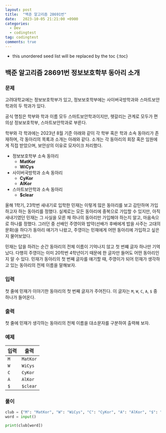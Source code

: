 ```yaml
---
layout: post
title:  "백준 알고리즘 28691번"
date:   2023-10-05 21:21:00 +0900
categories:
  - Dev
  - codingtest
tag: codingtest
comments: true
---
```


* this unordered seed list will be replaced by the toc
{:toc}

## 백준 알고리즘 28691번 정보보호학부 동아리 소개

### 문제

고려대학교에는 정보보호학부가 있고, 정보보호학부에는 사이버국방학과와 스마트보안학과의 두 학과가 있다.

공식 명칭은 학부와 학과 이름 모두 스마트보안학과이지만, 헷갈리는 관계로 모두가 편의상 정보보호학부, 스마트보안학과로 부른다.

학부와 각 학과에는 2023년 8월 기준 아래와 같이 각 학부 혹은 학과 소속 동아리가 존재하며, 각 동아리의 목록과 소개는 아래와 같다. 소개는 각 동아리의 회장 혹은 임원에게 직접 받았으며, 보안상의 이유로 모자이크 처리했다.

- 정보보호학부 소속 동아리
  - **MatKor**
  - **WiCys**
- 사이버국방학과 소속 동아리
  - **CyKor**
  - **AlKor**
- 스마트보안학과 소속 동아리
  - **$clear**

올해 1학기, 23학번 새내기로 입학한 민재는 이렇게 많은 동아리를 보고 감탄하며 가입하고자 하는 동아리를 정했다. 실제로는 모든 동아리에 중복으로 가입할 수 있지만, 아직 새내기였던 민재는 그 사실을 모른 채 하나의 동아리만 가입해야 하는지 알고, 마음속으로 하나를 정했다. 그러던 중 선배인 주영이와 밥약(선배가 후배에게 밥을 사주는 고대의 문화)을 하다가 동아리 얘기가 나왔고, 주영이는 민재에게 어떤 동아리에 가입하고 싶은지 물어보았다.

민재는 답을 하려는 순간 동아리의 전체 이름이 기억나지 않고 첫 번쨰 글자 하나만 기억났다. 다행히 주영이는 이미 20학번 4학년이기 때문에 한 글자만 들어도 어떤 동아리인지 알 수 있다. 민재가 동아리의 첫 번째 글자를 얘기할 때, 주영이가 되어 민재가 생각하고 있는 동아리의 전제 이름을 말해보자.

### 입력

첫 줄에 민재가 이야기한 동아리의 첫 번째 글자가 주어진다. 이 글자는 `M`, `W`, `C`, `A`, `$` 중 하나가 들어온다.

### 출력

첫 줄에 민재가 생각하는 동아리의 전체 이름을 대소문자를 구분하여 출력해 보자.

### 예제

| 입력 | 출력 |
| --- | --- |
| `M` | `MatKor` |
| `W` | `WiCys` |
| `C` | `CyKor` |
| `A` | `AlKor` |
| `$` | `$clear` |

### 풀이

```py
club = {"M": "MatKor", "W": "WiCys", "C": "CyKor", "A": "AlKor", "$": "$clear"}
word = input()

print(club[word])
```